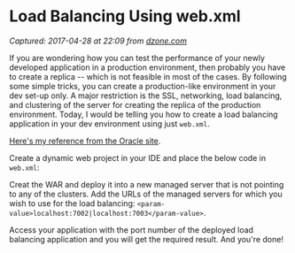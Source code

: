 # Load Balancing Using web.xml

_Captured: 2017-04-28 at 22:09 from [dzone.com](https://dzone.com/articles/load-balancing-using-webxml?oid=twitter&utm_content=buffer1e69a&utm_medium=social&utm_source=twitter.com&utm_campaign=buffer)_

If you are wondering how you can test the performance of your newly developed application in a production environment, then probably you have to create a replica -- which is not feasible in most of the cases. By following some simple tricks, you can create a production-like environment in your dev set-up only. A major restriction is the SSL, networking, load balancing, and clustering of the server for creating the replica of the production environment. Today, I would be telling you how to create a load balancing application in your dev environment using just `web.xml`.

[Here's my reference from the Oracle site](https://docs.oracle.com/cd/E13222_01/wls/docs61/adminguide/http_proxy_cluster.html).

Create a dynamic web project in your IDE and place the below code in `web.xml`:

Creat the WAR and deploy it into a new managed server that is not pointing to any of the clusters. Add the URLs of the managed servers for which you wish to use for the load balancing: `<param-value>localhost:7002|localhost:7003</param-value>`.

Access your application with the port number of the deployed load balancing application and you will get the required result. And you're done!
